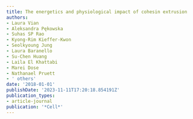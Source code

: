```yaml
---
title: The energetics and physiological impact of cohesin extrusion
authors:
- Laura Vian
- Aleksandra Pękowska
- Suhas SP Rao
- Kyong-Rim Kieffer-Kwon
- Seolkyoung Jung
- Laura Baranello
- Su-Chen Huang
- Laila El Khattabi
- Marei Dose
- Nathanael Pruett
- ' others'
date: '2018-01-01'
publishDate: '2023-11-11T17:20:18.854191Z'
publication_types:
- article-journal
publication: '*Cell*'
---
```

